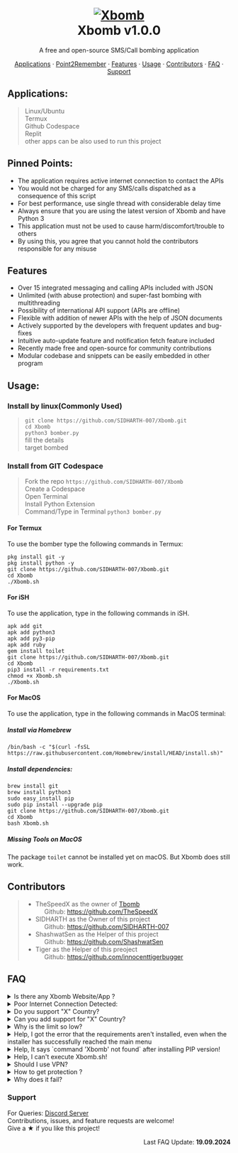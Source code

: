 <h1 align="center">
  <br>
  <a href="https://discord.gg/kQ6GtP7fE5"><img src="https://cdn.discordapp.com/icons/1265667660452987000/251ecbc4016eca9978c3b75c653a6c8f.webp" alt="Xbomb"></a>
  <br>
  Xbomb v1.0.0
  <br>
</h1>


<p align="center">A free and open-source SMS/Call bombing application</p>
<p align="center">
    <a href="https://github.com/SIDHARTH-007/Xbomb/blob/master/README.md#application" target="blank">Applications</a>
    ·
    <a href="https://github.com/SIDHARTH-007/Xbomb/blob/master/README.md#" target="blank">Point2Remember</a>
    ·
    <a href="https://github.com/SIDHARTH-007/Xbomb/blob/master/README.md#features" target="blank">Features</a>
    ·
    <a href="https://github.com/SIDHARTH-007/Xbomb/blob/master/README.md#usage">Usage</a>
    ·
    <a href="https://github.com/SIDHARTH-007/Xbomb/blob/master/README.md#contributors">Contributors</a>
    ·
    <a href="https://github.com/SIDHARTH-007/Xbomb/blob/master/README.md#faq">FAQ</a>
    ·
    <a href="https://github.com/SIDHARTH-007/Xbomb/blob/master/README.md#support">Support</a>
</p>

## Applications:
> Linux/Ubuntu   
> Termux   
> Github Codespace   
> Replit   
> other apps can be also used to run this project   

## Pinned Points:
- The application requires active internet connection to contact the APIs
- You would not be charged for any SMS/calls dispatched as a consequence of this script
- For best performance, use single thread with considerable delay time
- Always ensure that you are using the latest version of Xbomb and have Python 3
- This application must not be used to cause harm/discomfort/trouble to others
- By using this, you agree that you cannot hold the contributors responsible for any misuse

## Features

- Over 15 integrated messaging and calling APIs included with JSON
- Unlimited (with abuse protection) and super-fast bombing with multithreading
- Possibility of international API support (APIs are offline)
- Flexible with addition of newer APIs with the help of JSON documents
- Actively supported by the developers with frequent updates and bug-fixes
- Intuitive auto-update feature and notification fetch feature included
- Recently made free and open-source for community contributions
- Modular codebase and snippets can be easily embedded in other program


## Usage:

### Install by linux(Commonly Used)
> `git clone https://github.com/SIDHARTH-007/Xbomb.git`   
> `cd Xbomb`   
> `python3 bomber.py`   
> fill the details   
> target bombed   

### Install from GIT Codespace
> Fork the repo `https://github.com/SIDHARTH-007/Xbomb`   
> Create a Codespace   
> Open Terminal   
> Install Python Extension   
> Command/Type in Terminal `python3 bomber.py`   


#### For Termux
To use the bomber type the following commands in Termux:
```shell script
pkg install git -y 
pkg install python -y 
git clone https://github.com/SIDHARTH-007/Xbomb.git
cd Xbomb
./Xbomb.sh
```

#### For iSH

To use the application, type in the following commands in iSH.
```shell script
apk add git
apk add python3
apk add py3-pip
apk add ruby
gem install toilet
git clone https://github.com/SIDHARTH-007/Xbomb.git
cd Xbomb
pip3 install -r requirements.txt
chmod +x Xbomb.sh
./Xbomb.sh
```


#### For MacOS

To use the application, type in the following commands in MacOS terminal:

##### Install via Homebrew

```shell script
/bin/bash -c "$(curl -fsSL https://raw.githubusercontent.com/Homebrew/install/HEAD/install.sh)"
````

##### Install dependencies:

```shell script
brew install git
brew install python3
sudo easy_install pip
sudo pip install --upgrade pip
git clone https://github.com/SIDHARTH-007/Xbomb.git
cd Xbomb
bash Xbomb.sh
```


##### Missing Tools on MacOS

The package `toilet` cannot be installed yet on macOS. But Xbomb does still work.


## Contributors
> - TheSpeedX as the owner of [Tbomb](https://github.com/TheSpeedX/Tbomb)   
>   &nbsp;&nbsp;&nbsp;&nbsp; Github: https://github.com/TheSpeedX
>   &nbsp;
> - SIDHARTH as the Owner of this project   
>   &nbsp;&nbsp;&nbsp;&nbsp; Github: https://github.com/SIDHARTH-007
>   &nbsp;
> - ShashwatSen as the Helper of this project   
>   &nbsp;&nbsp;&nbsp;&nbsp; Github: https://github.com/ShashwatSen
>   &nbsp;
> - Tiger as the Helper of this preoject   
>   &nbsp;&nbsp;&nbsp;&nbsp; Github: https://github.com/innocenttigerbugger
>   &nbsp; 


## FAQ
<details>
  <summary> Is there any Xbomb Website/App ? </summary>
  <br>
  There is no official website/app yet.The only official releases of Xbomb are published in [Github](https://github.com/SIDHARTH-007/Xbomb).
</details>

<details>
  <summary> Poor Internet Connection Detected: </summary>
  <br>
  Here are a few stuff you can try:
- Check your connection.
- Make sure `openssl` is installed.
- Try to `ping` any remote site/address to be sure.
- Try to reinstall if nothing works.
</details>

<details>
  <summary> Do you support "X" Country? </summary>
  <br>
  Most Countries are supported for SMS and only India for calls. The SMS delivery rate might be different for different countries.
</details>

<details>
  <summary> Can you add support for "X" Country? </summary>
  <br>
  We do what we can, but we cannot promise. Please stay tuned for future support. If you are ready to help then maybe we can do faster.
</details>

<details>
  <summary> Why is the limit so low? </summary>
  <br>
  Due the amount of requests, the APIs can die. To prevent a bigger outtake of Xbomb, it has been limited.
</details>

<details>
  <summary> Help, I got the error that the requirements aren't installed, even when the installer has successfully reached the main menu </summary>
  <br>
  First, make sure <b>python3</b> and <b>pip3</b> are installed. <br>
  - The Easy Method:  <br>
     <b>pip3 install Xbomb</b> <br> 
      Then execute by simply running <b>Xbomb</b> <br>
  - The Git Method:  <br>
      Clone the repo and Switch to the Xbomb Directory and execute this command:  <br>
     <b>pip3 install -r requirements.txt</b> <br>
</details>

<details>
  <summary> Help, It says `command 'Xbomb' not found` after installing PIP version! </summary>
  <br>
  Try running <b>sudo pip3 install Xbomb</b>
</details>

<details>
  <summary> Help, I can't execute Xbomb.sh! </summary>
  <br>
  Run Xbomb Directly with `python3 bomber.py`
</details>

<details>
  <summary> Should I use VPN? </summary>
  <br>
  No, If you are facing high fail rate as Xbomb can fail due the high response time or API restrictions.
</details>

<details>
  <summary> How to get protection ? </summary>
  <br>
  Use OTP blockers and activate DND.
</details>

<details>
  <summary> Why does it fail? </summary>
  <br>
  Due to the overuse of script, a bunch of APIs have been taken offline. It is okay if you do not receive all the messages.
</details>

### Support
For Queries: [Discord Server](https://discord.gg/kQ6GtP7fE5)  
Contributions, issues, and feature requests are welcome!  
Give a ★ if you like this project!

<p align="right"> Last FAQ Update: <b>19.09.2024</b> </p>
